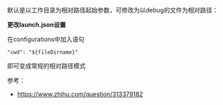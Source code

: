 默认是以工作目录为相对路径起始参数，可修改为以debug的文件为相对路径：

**更改launch.json设置**

在configurations中加入语句

```
"cwd": "${fileDirname}"
```

即可变成常规的相对路径模式

参考：

- https://www.zhihu.com/question/313379182

